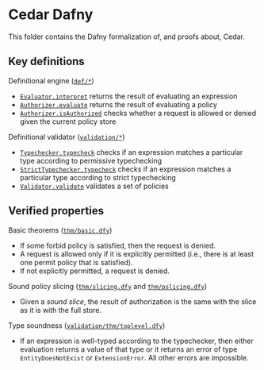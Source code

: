 # Cedar Dafny

This folder contains the Dafny formalization of, and proofs about, Cedar.

## Key definitions

Definitional engine ([`def/*`](def/))

* [`Evaluator.interpret`](def/engine.dfy#L81) returns the result of evaluating an expression
* [`Authorizer.evaluate`](def/engine.dfy#L37) returns the result of evaluating a policy
* [`Authorizer.isAuthorized`](def/engine.dfy#L69) checks whether a request is allowed or denied given the current policy store

Definitional validator ([`validation/*`](validation))

* [`Typechecker.typecheck`](validation/typechecker.dfy#L648) checks if an expression matches a particular type according to permissive typechecking
* [`StrictTypechecker.typecheck`](validation/strict.dfy#L129) checks if an expression matches a particular type according to strict typechecking
* [`Validator.validate`](validation/validator.dfy#L103) validates a set of policies

## Verified properties

Basic theorems ([`thm/basic.dfy`](thm/basic.dfy))

* If some forbid policy is satisfied, then the request is denied.
* A request is allowed only if it is explicitly permitted (i.e., there is at least one permit policy that is satisfied).
* If not explicitly permitted, a request is denied.

Sound policy slicing ([`thm/slicing.dfy`](thm/slicing.dfy) and [`thm/pslicing.dfy`](thm/pslicing.dfy))

* Given a _sound slice_, the result of authorization is the same with the slice as it is with the full store.

Type soundness ([`validation/thm/toplevel.dfy`](validation/thm/toplevel.dfy))

* If an expression is well-typed according to the typechecker, then either evaluation returns a value of that type or it returns an error of type `EntityDoesNotExist` or `ExtensionError`. All other errors are impossible.

